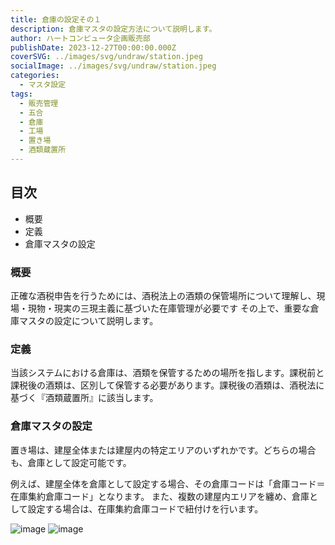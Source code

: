 ```yaml
---
title: 倉庫の設定その１
description: 倉庫マスタの設定方法について説明します。
author: ハートコンピュータ企画販売部
publishDate: 2023-12-27T00:00:00.000Z
coverSVG: ../images/svg/undraw/station.jpeg
socialImage: ../images/svg/undraw/station.jpeg
categories:
  - マスタ設定
tags:
  - 販売管理
  - 五合
  - 倉庫
  - 工場
  - 置き場
  - 酒類蔵置所
---
```


## 目次
 - 概要
 - 定義
 - 倉庫マスタの設定

### 概要
正確な酒税申告を行うためには、酒税法上の酒類の保管場所について理解し、現場・現物・現実の三現主義に基づいた在庫管理が必要です 
その上で、重要な倉庫マスタの設定について説明します。

### 定義
当該システムにおける倉庫は、酒類を保管するための場所を指します。課税前と課税後の酒類は、区別して保管する必要があります。課税後の酒類は、酒税法に基づく『酒類蔵置所』に該当します。

### 倉庫マスタの設定
置き場は、建屋全体または建屋内の特定エリアのいずれかです。どちらの場合も、倉庫として設定可能です。

例えば、建屋全体を倉庫として設定する場合、その倉庫コードは「倉庫コード＝在庫集約倉庫コード」となります。
また、複数の建屋内エリアを纏め、倉庫として設定する場合は、在庫集約倉庫コードで紐付けを行います。

![image](https://storageaccountdaiwa9829.blob.core.windows.net/manual/souko=tateya.png)
![image](https://storageaccountdaiwa9829.blob.core.windows.net/manual/sokosyuuyaku.png)